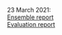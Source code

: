 23 March 2021: <br>
[Ensemble report](https://reports.covid19forecasthub.eu/ensemble/)<br>
[Evaluation report](https://reports.covid19forecasthub.eu/evaulation/)
